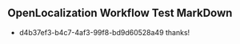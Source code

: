 ## OpenLocalization Workflow Test MarkDown
* d4b37ef3-b4c7-4af3-99f8-bd9d60528a49 thanks!

<!--HONumber=Jul16_HO3-->


